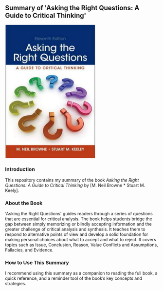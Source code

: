 ## Summary of 'Asking the Right Questions: A Guide to Critical Thinking'
<img src="./AskingTheRightQuestion.jpeg" width="300" alt="Ask the Right Questions">

### Introduction
This repository contains my summary of the book *Asking the Right Questions: A Guide to Critical Thinking* by [M. Neil Browne * Stuart M. Keely]. 
### About the Book
'Asking the Right Questions' guides readers through a series of questions that are essential for critical analysis. The book helps students bridge the gap between simply memorizing or blindly accepting information and the greater challenge of critical analysis and synthesis. It teaches them to respond to alternative points of view and develop a solid foundation for making personal choices about what to accept and what to reject.
It covers topics such as Issue, Conclusion, Reason, Value Conflicts and Assumptions, Fallacies, and Evidence.

### How to Use This Summary
I recommend using this summary as a companion to reading the full book, a quick reference, and a reminder tool of the book’s key concepts and strategies. 

